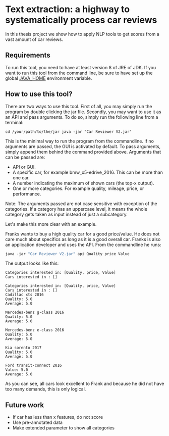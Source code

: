 # Text extraction: a highway to systematically process car reviews
In this thesis project we show how to apply NLP tools to get scores from a vast amount of car reviews.

## Requirements
To run this tool, you need to have at least version 8 of JRE of JDK. If you want to run this tool from the command line, be sure to have set up the global [JAVA_HOME](https://docs.oracle.com/cd/E19182-01/820-7851/inst_cli_jdk_javahome_t/) environment variable. 

## How to use this tool?
There are two ways to use this tool. First of all, you may simply run the program by double clicking the jar file. Secondly, you may want to use it as an API and pass arguments. To do so, simply run the following line from a terminal:

``` batch
cd /your/path/to/the/jar java -jar "Car Reviewer V2.jar"
```

This is the minimal way to run the program from the commandline. If no arguments are passed, the GUI is activated by default. To pass arguments, simply append them behind the command provided above. Arguments that can be passed are:
* API or GUI.
* A specific car, for example bmw_x5-edrive_2016. This can be more than one car.
* A number indicating the maximum of shown cars (the top-x output).
* One or more categories. For example quality, mileage, price, or performance.

Note: The arguments passed are not case sensitive with exception of the categories. If a category has an uppercase level, it means the whole category gets taken as input instead of just a subcategory.

Let's make this more clear with an example.

Franks wants to buy a high quality car for a good price/value. He does not care much about specifics as long as it is a good overall car. Franks is also an application developer and uses the API. From the commandline he runs:
``` java
java -jar "Car Reviewer V2.jar" api Quality price Value
``` 
The output looks like this:
```
Categories interested in: [Quality, price, Value]
Cars interested in : []

Categories interested in: [Quality, price, Value]
Cars interested in : []
Cadillac xts 2016
Quality: 5.0
Average: 5.0

Mercedes-benz g-class 2016
Quality: 5.0
Average: 5.0

Mercedes-benz e-class 2016
Quality: 5.0
Average: 5.0

Kia sorento 2017
Quality: 5.0
Average: 5.0

Ford transit-connect 2016
Value: 5.0
Average: 5.0
```
As you can see, all cars look excellent to Frank and because he did not have too many demands, this is only logical. 

## Future work
* If car has less than x features, do not score
* Use pre-annotated data
* Make extended parameter to show all categories
